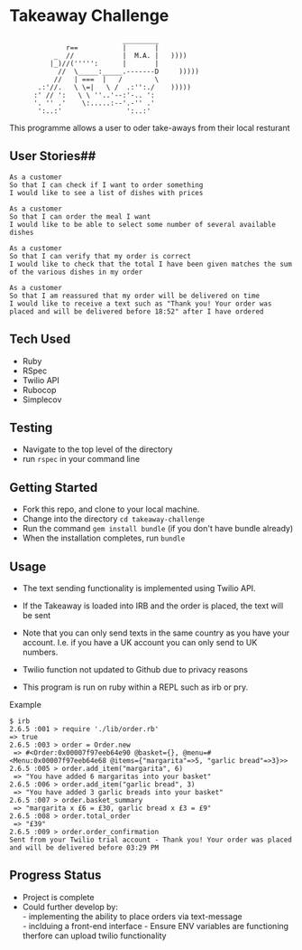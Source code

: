 Takeaway Challenge
==================
```
                            _________
              r==           |       |
           _  //            |  M.A. |   ))))
          |_)//(''''':      |       |
            //  \_____:_____.-------D     )))))
           //   | ===  |   /        \
       .:'//.   \ \=|   \ /  .:'':./    )))))
      :' // ':   \ \ ''..'--:'-.. ':
      '. '' .'    \:.....:--'.-'' .'
       ':..:'                ':..:'

 ```

This programme allows a user to oder take-aways from their local resturant 

## User Stories##

```
As a customer
So that I can check if I want to order something
I would like to see a list of dishes with prices

As a customer
So that I can order the meal I want
I would like to be able to select some number of several available dishes

As a customer
So that I can verify that my order is correct
I would like to check that the total I have been given matches the sum of the various dishes in my order

As a customer
So that I am reassured that my order will be delivered on time
I would like to receive a text such as "Thank you! Your order was placed and will be delivered before 18:52" after I have ordered
```

## Tech Used ##
- Ruby
- RSpec
- Twilio API
- Rubocop
- Simplecov

## Testing ##

- Navigate to the top level of the directory
- run `rspec` in your command line

## Getting Started ##

- Fork this repo, and clone to your local machine.
- Change into the directory `cd takeaway-challenge`
- Run the command  `gem install bundle` (if you don't have bundle already)
- When the installation completes, run `bundle`

## Usage ##

- The text sending functionality is implemented using Twilio API.
- If the Takeaway is loaded into IRB and the order is placed, the text will be sent
- Note that you can only send texts in the same country as you have your account. I.e. if you have a UK account you can only send to UK numbers.
- Twilio function not updated to Github due to privacy reasons 


- This program is run on ruby within a REPL such as irb or pry. 

Example
``` 
$ irb
2.6.5 :001 > require './lib/order.rb'
=> true 
2.6.5 :003 > order = Order.new
 => #<Order:0x00007f97eeb64e90 @basket={}, @menu=#<Menu:0x00007f97eeb64e68 @items={"margarita"=>5, "garlic bread"=>3}>> 
2.6.5 :005 > order.add_item("margarita", 6)
 => "You have added 6 margaritas into your basket" 
2.6.5 :006 > order.add_item("garlic bread", 3)
 => "You have added 3 garlic breads into your basket" 
2.6.5 :007 > order.basket_summary
 => "margarita x £6 = £30, garlic bread x £3 = £9" 
2.6.5 :008 > order.total_order
 => "£39" 
2.6.5 :009 > order.order_confirmation
Sent from your Twilio trial account - Thank you! Your order was placed and will be delivered before 03:29 PM 
```

## Progress Status ##
  - Project is complete
  - Could further develop by:\
                         - implementing the ability to place orders via text-message\
                         - inclduing a front-end interface
                         - Ensure ENV variables are functioning therfore can upload twilio functionality



